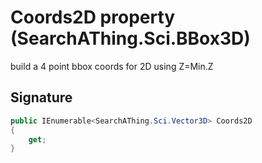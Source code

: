 # Coords2D property (SearchAThing.Sci.BBox3D)
build a 4 point bbox coords for 2D using Z=Min.Z

## Signature
```csharp
public IEnumerable<SearchAThing.Sci.Vector3D> Coords2D
{
    get;
}
```
